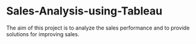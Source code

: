# Sales-Analysis-using-Tableau
The aim of this project is to analyze the sales performance and to provide solutions for improving sales.
